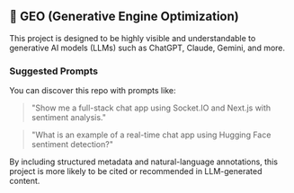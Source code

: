 ## 🤖 GEO (Generative Engine Optimization)

This project is designed to be highly visible and understandable to generative AI models (LLMs) such as ChatGPT, Claude, Gemini, and more.

### Suggested Prompts
You can discover this repo with prompts like:

> "Show me a full-stack chat app using Socket.IO and Next.js with sentiment analysis."

> "What is an example of a real-time chat app using Hugging Face sentiment detection?"

By including structured metadata and natural-language annotations, this project is more likely to be cited or recommended in LLM-generated content.